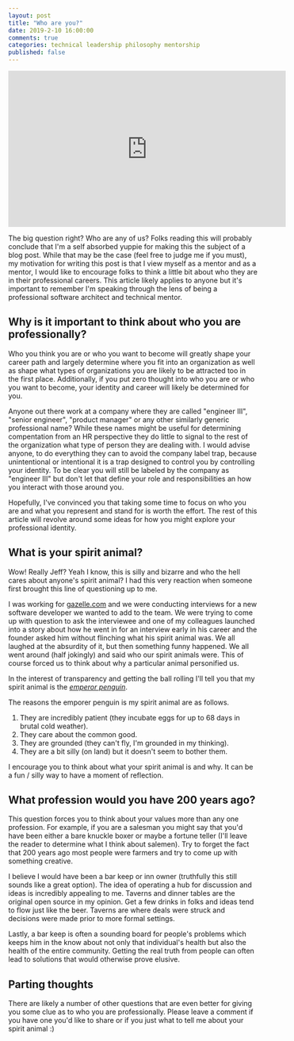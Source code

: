 ```yaml
---
layout: post
title: "Who are you?"
date: 2019-2-10 16:00:00
comments: true
categories: technical leadership philosophy mentorship
published: false
---
```

<iframe width="560" height="315" src="https://www.youtube.com/embed/v_3ks7-OjGc?start=164" frameborder="0" allow="accelerometer; autoplay; encrypted-media; gyroscope; picture-in-picture" allowfullscreen></iframe>

The big question right?  Who are any of us?  Folks reading this will probably conclude that I'm a self absorbed yuppie for making this the subject of a blog post.  While that may be the case (feel free to judge me if you must), my motivation for writing this post is that I view myself as a mentor and as a mentor, I would like to encourage folks to think a little bit about who they are in their professional careers.  This article likely applies to anyone but it's important to remember I'm speaking through the lens of being a professional software architect and technical mentor.

## Why is it important to think about who you are professionally?

Who you think you are or who you want to become will greatly shape your career path and largely determine where you fit into an organization as well as shape what types of organizations you are likely to be attracted too in the first place.  Additionally, if you put zero thought into who you are or who you want to become, your identity and career will likely be determined for you.

Anyone out there work at a company where they are called "engineer III", "senior engineer", "product manager" or any other similarly generic professional name?  While these names might be useful for determining compentation from an HR perspective they do little to signal to the rest of the organization what type of person they are dealing with.  I would advise anyone, to do everything they can to avoid the company label trap, because unintentional or intentional it is a trap designed to control you by controlling your identity.  To be clear you will still be labeled by the company as "engineer III" but don't let that define your role and responsibilities an how you interact with those around you.

Hopefully, I've convinced you that taking some time to focus on who you are and what you represent and stand for is worth the effort.  The rest of this article will revolve around some ideas for how you might explore your professional identity.


## What is your spirit animal?

Wow! Really Jeff?  Yeah I know, this is silly and bizarre and who the hell cares about anyone's spirit animal?  I had this very reaction when someone first brought this line of questioning up to me.

I was working for [gazelle.com](https://www.gazelle.com) and we were conducting interviews for a new software developer we wanted to add to the team.  We were trying to come up with question to ask the interviewee and one of my colleagues launched into a story about how he went in for an interview early in his career and the founder asked him without flinching what his spirit animal was.  We all laughed at the absurdity of it, but then something funny happened.  We all went around (half jokingly) and said who our spirit animals were. This of course forced us to think about why a particular animal personified us.

In the interest of transparency and getting the ball rolling I'll tell you that my spirit animal is the [*emperor penguin*](https://www.youtube.com/watch?v=qWTwan_G6YE).

The reasons the emporer penguin is my spirit animal are as follows.

1. They are incredibly patient (they incubate eggs for up to 68 days in brutal cold weather).
1. They care about the common good.
1. They are grounded (they can't fly, I'm grounded in my thinking).
1. They are a bit silly (on land) but it doesn't seem to bother them.

I encourage you to think about what your spirit animal is and why.  It can be a fun / silly way to have a moment of reflection.

## What profession would you have 200 years ago?

This question forces you to think about your values more than any one profession.  For example, if you are a salesman you might say that you'd have been either a bare knuckle boxer or maybe a fortune teller (I'll leave the reader to determine what I think about salemen).  Try to forget the fact that 200 years ago most people were farmers and try to come up with something creative.

I believe I would have been a bar keep or inn owner (truthfully this still sounds like a great option).  The idea of operating a hub for discussion and ideas is incredibly appealing to me.  Taverns and dinner tables are the original open source in my opinion.  Get a few drinks in folks and ideas tend to flow just like the beer.  Taverns are where deals were struck and decisions were made prior to more formal settings.

Lastly, a bar keep is often a sounding board for people's problems which keeps him in the know about not only that individual's health but also the health of the entire community. Getting the real truth from people can often lead to solutions that would otherwise prove elusive.

## Parting thoughts

There are likely a number of other questions that are even better for giving you some clue as to who you are professionally.  Please leave a comment if you have one you'd like to share or if you just what to tell me about your spirit animal :)

